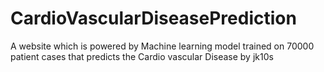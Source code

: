 # CardioVascularDiseasePrediction
A website which is powered by Machine learning model trained on 70000 patient cases that predicts the Cardio vascular Disease
by jk10s
